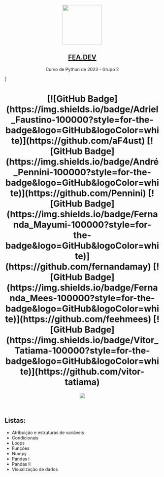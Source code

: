 <p align="center">
  <img src="https://github.com/Pennini/CursoPython-Grupo2/assets/135245057/cb7e4379-704c-48aa-b46f-0bacddda6b0c" height="128">
  <h2 align="center"><a href="https://linktr.ee/fea.dev">FEA.DEV</a></h2>
  <p align="center">Curso de Python de 2023 - Grupo 2 <p>
[<h1 align="center">
  [![GitHub Badge](https://img.shields.io/badge/Adriel_Faustino-100000?style=for-the-badge&logo=GitHub&logoColor=white)](https://github.com/aF4ust) [![GitHub Badge](https://img.shields.io/badge/André_Pennini-100000?style=for-the-badge&logo=GitHub&logoColor=white)](https://github.com/Pennini) [![GitHub Badge](https://img.shields.io/badge/Fernanda_Mayumi-100000?style=for-the-badge&logo=GitHub&logoColor=white)](https://github.com/fernandamay) [![GitHub Badge](https://img.shields.io/badge/Fernanda_Mees-100000?style=for-the-badge&logo=GitHub&logoColor=white)](https://github.com/feehmees) [![GitHub Badge](https://img.shields.io/badge/Vitor_Tatiama-100000?style=for-the-badge&logo=GitHub&logoColor=white)](https://github.com/vitor-tatiama)
</h1>
 <p>
  <p align="center">
    <a href="https://www.youtube.com/playlist?list=PLiJqHBsOKi2cnuiboIPL68Cr2x3CGqnXL">
    	<img src="https://img.shields.io/badge/YouTube-FF0000?style=for-the-badge&logo=youtube&logoColor=white" />
    </a>
  </p>
</p>

<br>

## Listas:

* Atribuição e estruturas de variáveis
* Condicionais
* Loops
* Funções
* Numpy
* Pandas I
* Pandas II
* Visualização de dados

